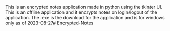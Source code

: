This is an encrypted notes application made in python using the tkinter UI. This is an offline application and it encrypts notes on login/logout of the application. The .exe is the download for the application and is for windows only as of 2023-08-27# Encrypted-Notes
